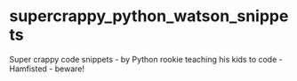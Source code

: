 # supercrappy_python_watson_snippets
Super crappy code snippets - by Python rookie teaching his kids to code - Hamfisted - beware!
 
